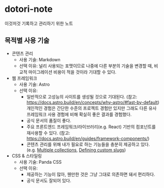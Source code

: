 # dotori-note

이것저것 기록하고 관리하기 위한 노트

## 목적별 사용 기술

- 콘텐츠 관리
  - 사용 기술: Markdown
  - 선택 이유: 널리 사용되는 포맷이므로 나중에 다른 부분의 기술을 변경할 때, 비교적 마이그레이션 비용이 적을 것이라 기대할 수 있다.
- 웹 프레임워크
  - 사용 기술: Astro
  - 선택 이유:
    - 일반적으로 고성능의 사이트를 생성될 것으로 기대된다. (참고: https://docs.astro.build/en/concepts/why-astro/#fast-by-default) 개인적인 경험은 간단한 수준의 프로젝트 경험만 있지만 그래도 다른 유사 프레임워크 사용 경험에 비해 확실히 좋은 결과를 경험했다.
    - 공식 문서의 품질이 좋다.
    - 주요 프론트엔드 프레임워크/라이브러리(e.g. React) 기반의 컴포넌트를 재사용할 수 있다. (참고: https://docs.astro.build/en/guides/framework-components/)
    - 콘텐츠 관리를 위해 내가 필요로 하는 기능들을 충분히 제공하고 있다. (e.g. [Multiple collections](https://docs.astro.build/en/guides/content-collections/#organizing-with-multiple-collections), [Defining custom slugs](https://docs.astro.build/en/guides/content-collections/#defining-custom-slugs))
- CSS & 스타일링
  - 사용 기술: Panda CSS
  - 선택 이유:
    - 제공하는 기능이 많아, 웬만한 것은 그냥 그대로 의존하면 돼서 편리하다.
    - 공식 문서도 잘되어 있다.
